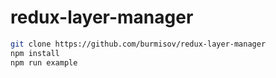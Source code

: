 redux-layer-manager
===================

```sh
git clone https://github.com/burmisov/redux-layer-manager
npm install
npm run example
```
